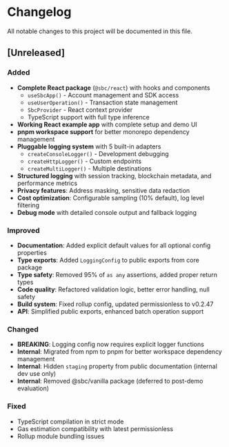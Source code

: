 # Changelog

All notable changes to this project will be documented in this file.

## [Unreleased]

### Added

- **Complete React package** (`@sbc/react`) with hooks and components
  - `useSbcApp()` - Account management and SDK access
  - `useUserOperation()` - Transaction state management
  - `SbcProvider` - React context provider
  - TypeScript support with full type inference
- **Working React example app** with complete setup and demo UI
- **pnpm workspace support** for better monorepo dependency management
- **Pluggable logging system** with 5 built-in adapters
  - `createConsoleLogger()` - Development debugging
  - `createHttpLogger()` - Custom endpoints
  - `createMultiLogger()` - Multiple destinations
- **Structured logging** with session tracking, blockchain metadata, and performance metrics
- **Privacy features**: Address masking, sensitive data redaction
- **Cost optimization**: Configurable sampling (10% default), log level filtering
- **Debug mode** with detailed console output and fallback logging

### Improved

- **Documentation**: Added explicit default values for all optional config properties
- **Type exports**: Added `LoggingConfig` to public exports from core package
- **Type safety**: Removed 95% of `as any` assertions, added proper return types
- **Code quality**: Refactored validation logic, better error handling, null safety
- **Build system**: Fixed rollup config, updated permissionless to v0.2.47
- **API**: Simplified public exports, enhanced batch operation support

### Changed

- **BREAKING**: Logging config now requires explicit logger functions
- **Internal**: Migrated from npm to pnpm for better workspace dependency management
- **Internal**: Hidden `staging` property from public documentation (internal dev use only)
- **Internal**: Removed @sbc/vanilla package (deferred to post-demo evaluation)

### Fixed

- TypeScript compilation in strict mode
- Gas estimation compatibility with latest permissionless
- Rollup module bundling issues
